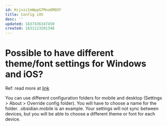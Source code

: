 ```yaml
---
id: Kcjvzz1mWppG7Mna6MQXY
title: Config iOS
desc: ''
updated: 1637436347450
created: 1631123201348
---
```

# Possible to have different theme/font settings for Windows and iOS?

Ref: read more at [link](https://forum.obsidian.md/t/possible-to-have-different-theme-font-settings-for-macos-and-ios/21468)

You can use different configuration folders for mobile and desktop (Settings > About > Override config folder). You will have to choose a name for the folder. .obsidian.mobile is an example. Your settings will not sync between devices, but you will be able to choose a different theme or font for each device.
